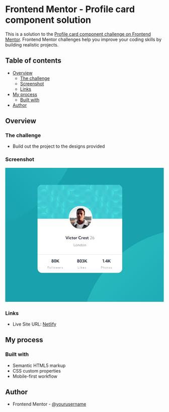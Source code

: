 # Frontend Mentor - Profile card component solution

This is a solution to the [Profile card component challenge on Frontend Mentor](https://www.frontendmentor.io/challenges/profile-card-component-cfArpWshJ). Frontend Mentor challenges help you improve your coding skills by building realistic projects. 

## Table of contents

- [Overview](#overview)
  - [The challenge](#the-challenge)
  - [Screenshot](#screenshot)
  - [Links](#links)
- [My process](#my-process)
  - [Built with](#built-with)
- [Author](#author)

## Overview

### The challenge

- Build out the project to the designs provided

### Screenshot

![](./capture.jpg)

### Links

- Live Site URL: [Netlify](https://kaleidoscopic-stardust-036498.netlify.app/)

## My process

### Built with

- Semantic HTML5 markup
- CSS custom properties
- Mobile-first workflow
## Author

- Frontend Mentor - [@yourusername](https://www.frontendmentor.io/profile/aleroms)